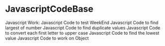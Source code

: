 # JavascriptCodeBase
Javascript Work:
Javascript Code to test WeekEnd
Javascript Code to find largest of number
Javascript Code to find duplicate values
Javascript Code to convert each first letter to upper case
Javascript Code to find the lowest value
Javascript Code to work on Object
